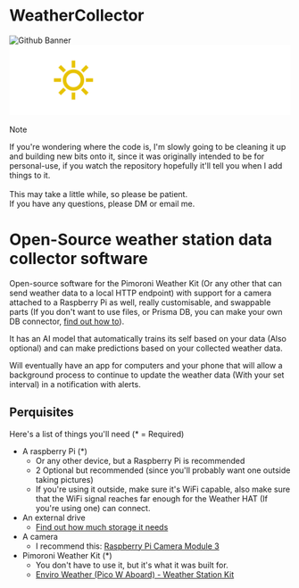 # WeatherCollector
![Github Banner](images/banner.png.png#gh-dark-mode-only)
![Github Banner](images/banner_light.png#gh-light-mode-only)

> [!NOTE]
> If you're wondering where the code is, I'm slowly going to be cleaning it up and building new bits onto it, since it was originally intended to be for personal-use, if you watch the repository hopefully it'll tell you when I add things to it.
> <br><br>This may take a little while, so please be patient.
> <br>If you have any questions, please DM or email me.

# Open-Source weather station data collector software

Open-source software for the Pimoroni Weather Kit (Or any other that can send weather data to a local HTTP endpoint) with support for a camera attached to a Raspberry Pi as well, really customisable, and swappable parts (If you don't want to use files, or Prisma DB, you can make your own DB connector, [find out how to](docs/custom-db.md)).

It has an AI model that automatically trains its self based on your data (Also optional) and can make predictions based on your collected weather data.

Will eventually have an app for computers and your phone that will allow a background process to continue to update the weather data (With your set interval) in a notification with alerts.

## Perquisites
Here's a list of things you'll need (* = Required)

- A raspberry Pi (*)
  - Or any other device, but a Raspberry Pi is recommended
  - 2 Optional but recommended (since you'll probably want one outside taking pictures)
  - If you're using it outside, make sure it's WiFi capable, also make sure that the WiFi signal reaches far enough for the Weather HAT (If you're using one) can connect.
- An external drive
  - [Find out how much storage it needs](docs/external-drive.md)
- A camera
  - I recommend this: [Raspberry Pi Camera Module 3](https://shop.pimoroni.com/products/raspberry-pi-camera-module-3?variant=40448391774291)
- Pimoroni Weather Kit (*)
  - You don't have to use it, but it's what it was built for.
  - [Enviro Weather (Pico W Aboard) - Weather Station Kit](https://shop.pimoroni.com/products/enviro-weather?variant=40056776917075)